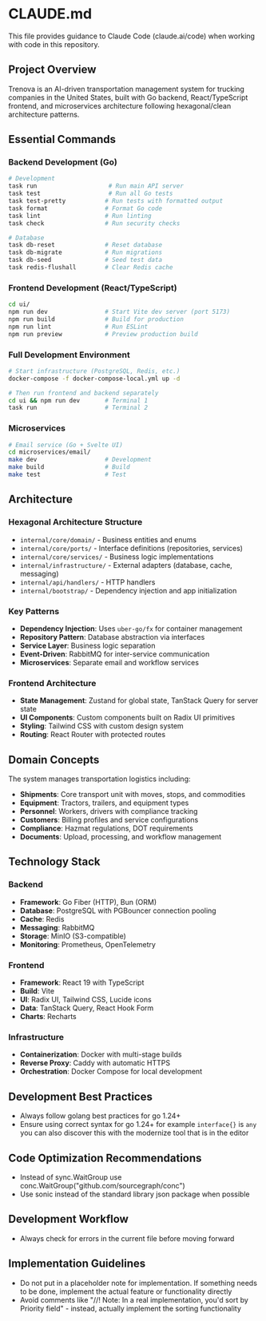 <!--
Copyright 2023-2025 Eric Moss
Licensed under FSL-1.1-ALv2 (Functional Source License 1.1, Apache 2.0 Future)
Full license: https://github.com/emoss08/Trenova/blob/master/LICENSE.md-->
# CLAUDE.md

This file provides guidance to Claude Code (claude.ai/code) when working with code in this repository.

## Project Overview

Trenova is an AI-driven transportation management system for trucking companies in the United States, built with Go backend, React/TypeScript frontend, and microservices architecture following hexagonal/clean architecture patterns.

## Essential Commands

### Backend Development (Go)

```bash
# Development
task run                    # Run main API server
task test                   # Run all Go tests
task test-pretty           # Run tests with formatted output
task format                # Format Go code
task lint                  # Run linting
task check                 # Run security checks

# Database
task db-reset              # Reset database
task db-migrate            # Run migrations
task db-seed               # Seed test data
task redis-flushall        # Clear Redis cache
```

### Frontend Development (React/TypeScript)

```bash
cd ui/
npm run dev                # Start Vite dev server (port 5173)
npm run build              # Build for production
npm run lint               # Run ESLint
npm run preview            # Preview production build
```

### Full Development Environment

```bash
# Start infrastructure (PostgreSQL, Redis, etc.)
docker-compose -f docker-compose-local.yml up -d

# Then run frontend and backend separately
cd ui && npm run dev       # Terminal 1
task run                   # Terminal 2
```

### Microservices

```bash
# Email service (Go + Svelte UI)
cd microservices/email/
make dev                   # Development
make build                 # Build
make test                  # Test
```

## Architecture

### Hexagonal Architecture Structure

- `internal/core/domain/` - Business entities and enums
- `internal/core/ports/` - Interface definitions (repositories, services)
- `internal/core/services/` - Business logic implementations
- `internal/infrastructure/` - External adapters (database, cache, messaging)
- `internal/api/handlers/` - HTTP handlers
- `internal/bootstrap/` - Dependency injection and app initialization

### Key Patterns

- **Dependency Injection**: Uses `uber-go/fx` for container management
- **Repository Pattern**: Database abstraction via interfaces
- **Service Layer**: Business logic separation
- **Event-Driven**: RabbitMQ for inter-service communication
- **Microservices**: Separate email and workflow services

### Frontend Architecture

- **State Management**: Zustand for global state, TanStack Query for server state
- **UI Components**: Custom components built on Radix UI primitives
- **Styling**: Tailwind CSS with custom design system
- **Routing**: React Router with protected routes

## Domain Concepts

The system manages transportation logistics including:

- **Shipments**: Core transport unit with moves, stops, and commodities
- **Equipment**: Tractors, trailers, and equipment types
- **Personnel**: Workers, drivers with compliance tracking
- **Customers**: Billing profiles and service configurations
- **Compliance**: Hazmat regulations, DOT requirements
- **Documents**: Upload, processing, and workflow management

## Technology Stack

### Backend

- **Framework**: Go Fiber (HTTP), Bun (ORM)
- **Database**: PostgreSQL with PGBouncer connection pooling
- **Cache**: Redis
- **Messaging**: RabbitMQ
- **Storage**: MinIO (S3-compatible)
- **Monitoring**: Prometheus, OpenTelemetry

### Frontend

- **Framework**: React 19 with TypeScript
- **Build**: Vite
- **UI**: Radix UI, Tailwind CSS, Lucide icons
- **Data**: TanStack Query, React Hook Form
- **Charts**: Recharts

### Infrastructure

- **Containerization**: Docker with multi-stage builds
- **Reverse Proxy**: Caddy with automatic HTTPS
- **Orchestration**: Docker Compose for local development

## Development Best Practices

- Always follow golang best practices for go 1.24+
- Ensure using correct syntax for go 1.24+ for example `interface{}` is `any` you can also discover this with the modernize tool that is in the editor

## Code Optimization Recommendations

- Instead of sync.WaitGroup use conc.WaitGroup("github.com/sourcegraph/conc")
- Use sonic instead of the standard library json package when possible

## Development Workflow

- Always check for errors in the current file before moving forward

## Implementation Guidelines

- Do not put in a placeholder note for implementation. If something needs to be done, implement the actual feature or functionality directly
- Avoid comments like "//! Note: In a real implementation, you'd sort by Priority field" - instead, actually implement the sorting functionality
